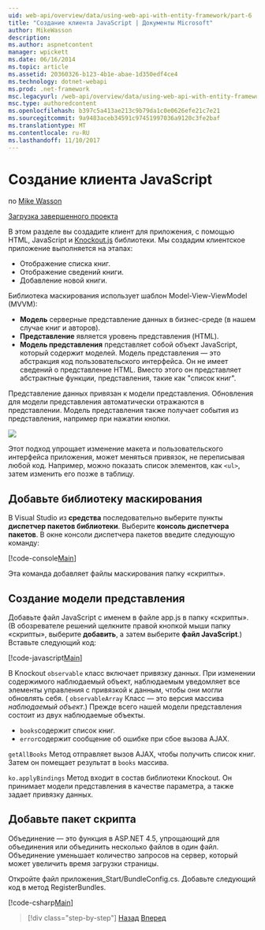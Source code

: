 ```yaml
---
uid: web-api/overview/data/using-web-api-with-entity-framework/part-6
title: "Создание клиента JavaScript | Документы Microsoft"
author: MikeWasson
description: 
ms.author: aspnetcontent
manager: wpickett
ms.date: 06/16/2014
ms.topic: article
ms.assetid: 20360326-b123-4b1e-abae-1d350edf4ce4
ms.technology: dotnet-webapi
ms.prod: .net-framework
msc.legacyurl: /web-api/overview/data/using-web-api-with-entity-framework/part-6
msc.type: authoredcontent
ms.openlocfilehash: b397c5a413ae213c9b79da1c0e0626efe21c7e21
ms.sourcegitcommit: 9a9483aceb34591c97451997036a9120c3fe2baf
ms.translationtype: MT
ms.contentlocale: ru-RU
ms.lasthandoff: 11/10/2017
---
```

<a name="create-the-javascript-client"></a>Создание клиента JavaScript
====================
по [Mike Wasson](https://github.com/MikeWasson)

[Загрузка завершенного проекта](https://github.com/MikeWasson/BookService)

В этом разделе вы создадите клиент для приложения, с помощью HTML, JavaScript и [Knockout.js](http://knockoutjs.com/) библиотеки. Мы создадим клиентское приложение выполняется на этапах:

- Отображение списка книг.
- Отображение сведений книги.
- Добавление новой книги.

Библиотека маскирования использует шаблон Model-View-ViewModel (MVVM):

- **Модель** серверные представление данных в бизнес-среде (в нашем случае книг и авторов).
- **Представление** является уровень представления (HTML).
- **Модель представления** представляет собой объект JavaScript, который содержит моделей. Модель представления — это абстракция код пользовательского интерфейса. Он не имеет сведений о представление HTML. Вместо этого он представляет абстрактные функции, представления, такие как &quot;список книг&quot;.

Представление данных привязан к модели представления. Обновления для модели представления автоматически отражаются в представлении. Модель представления также получает события из представления, например при нажатии кнопки.

![](part-6/_static/image1.png)

Этот подход упрощает изменение макета и пользовательского интерфейса приложения, может меняться привязок, не переписывая любой код. Например, можно показать список элементов, как `<ul>`, затем изменить его позже в таблицу.

## <a name="add-the-knockout-library"></a>Добавьте библиотеку маскирования

В Visual Studio из **средства** последовательно выберите пункты **диспетчер пакетов библиотеки**. Выберите **консоль диспетчера пакетов**. В окне консоли диспетчера пакетов введите следующую команду:

[!code-console[Main](part-6/samples/sample1.cmd)]

Эта команда добавляет файлы маскирования папку «скрипты».

## <a name="create-the-view-model"></a>Создание модели представления

Добавьте файл JavaScript с именем в файле app.js в папку «скрипты». (В обозревателе решений щелкните правой кнопкой мыши папку «скрипты», выберите **добавить**, а затем выберите **файл JavaScript**.) Вставьте следующий код:

[!code-javascript[Main](part-6/samples/sample2.js)]

В Knockout `observable` класс включает привязку данных. При изменении содержимого наблюдаемый объект, наблюдаемым уведомляет все элементы управления с привязкой к данным, чтобы они могли обновлять себя. ( `observableArray` Класс — это версия массива *наблюдаемый объект*.) Прежде всего нашей модели представления состоит из двух наблюдаемые объекты.

- `books`содержит список книг.
- `error`содержит сообщение об ошибке при сбое вызова AJAX.

`getAllBooks` Метод отправляет вызов AJAX, чтобы получить список книг. Затем он помещает результат в `books` массива.

`ko.applyBindings` Метод входит в состав библиотеки Knockout. Он принимает модели представления в качестве параметра, а также задает привязку данных.

## <a name="add-a-script-bundle"></a>Добавьте пакет скрипта

Объединение — это функция в ASP.NET 4.5, упрощающий для объединения или объединить несколько файлов в один файл. Объединение уменьшает количество запросов на сервер, который может увеличить время загрузки страницы.

Откройте файл приложения\_Start/BundleConfig.cs. Добавьте следующий код в метод RegisterBundles.

[!code-csharp[Main](part-6/samples/sample3.cs)]

>[!div class="step-by-step"]
[Назад](part-5.md)
[Вперед](part-7.md)
